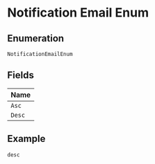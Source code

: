 
# Notification Email Enum

## Enumeration

`NotificationEmailEnum`

## Fields

| Name |
|  --- |
| `Asc` |
| `Desc` |

## Example

```
desc
```

